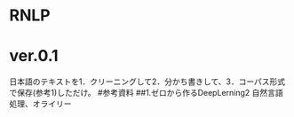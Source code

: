 # RNLP
# ver.0.1
日本語のテキストを1．クリーニングして2．分かち書きして、3．コーパス形式で保存(参考1)しただけ。
#参考資料
##1.ゼロから作るDeepLerning2 自然言語処理、オライリー
